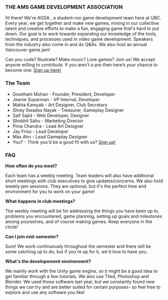 ### THE AMS GAME DEVELOPMENT ASSOCIATION

Hi there! We're AGDA , a student-run game  development team here at UBC. Every year, we get together and make new games, mixing in our collective talent and creative efforts to make a fun, engaging game that's hard to put down. Our goal is to work towards expanding our knowledge of the tools, techniques, and processes used in video game development. Speakers from the industry also come in and do Q&As. We also host an annual Vancouver game jam!



Can you code? Illustrate? Make music? Love games? Join us! We accept anyone willing to contribute. If you aren’t a pro then here’s your chance to become one: [Sign up here!](https://docs.google.com/forms/d/120_DmU-KcXTUjz_B-NMoEUqNyv2p-vMc6qTl5qvhP_0/viewform?usp=send_form)

### The Team

* Gowtham Mohan - Founder, President, Developer
* Jeanie Suparman - VP Internal, Developer
* Mahta Kamyab - Art Designer, Club Secratary
* Shrey Swades Nayak - Treasurer, Gameplay Designer
* Saif Sajid - Web Developer, Designer
* Shobhit Sahu - Marketing Director
* Pinia Chandra - Lead Art Designer
* Jay Friso - Lead Developer
* Max Ahn - Lead Gameplay Designer
* You? - Think you'd be a good fit with us? [Sign up!](https://docs.google.com/forms/d/120_DmU-KcXTUjz_B-NMoEUqNyv2p-vMc6qTl5qvhP_0/viewform?usp=send_form)


### FAQ

**How often do you meet?**

Each team has a weekly meeting. Team leaders will also have additional short meetings with club executives to give updates/concerns. We also hold weekly jam sessions. They are optional, but it's the perfect time and environment for you to work on your game!

**What happens in club meetings?**
	
The weekly meeting will be for addressing the things  you have been up to, problems you encountered, game planning, setting up goals and milestones among yourselves, and of course making games.  Keep everyone in the circle!

**Can I join mid-semester?**

Sure! We work continuously throughout the semester and there will be some catching up to do, but if you're up for it, we'd love to have you.

**What's the developement environment?**

We mainly work with the Unity game engine, so it might be a good idea to get familiar through a few tutorials. We also use Tiled, Photoshop and Blender. We used those software last year, but we constantly found new things we can try and are better suited for certain purposes- so feel free to explore and use any software you like! 



